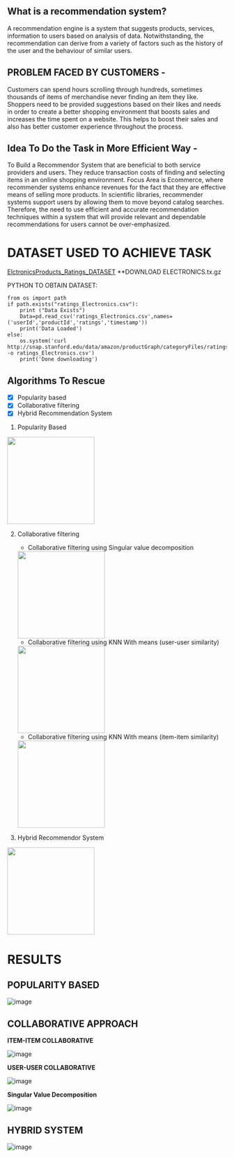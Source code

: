 ## What is a recommendation system?

A recommendation engine is a system that suggests products, services, information to users based on analysis of data. 
Notwithstanding, the recommendation can derive from a variety of factors such as the history of the user and the behaviour of similar users.

## PROBLEM FACED BY CUSTOMERS -

Customers can spend hours scrolling through hundreds, sometimes thousands of items of merchandise never finding an item they like. Shoppers need to be provided suggestions based on their likes and needs in order to create a better shopping environment that boosts sales and increases the time spent on a website. This helps to boost their sales and also has better customer experience throughout the process.

## Idea To Do the Task in More Efficient Way -

To Build a Recommendor System that are beneficial to both service providers and users. They reduce transaction costs of finding and selecting items in an online shopping environment. Focus Area is Ecommerce, where recommender systems enhance revenues for the fact that they are effective means of selling more products. In scientific libraries, recommender systems support users by allowing them to move beyond catalog searches. Therefore, the need to use efficient and accurate recommendation techniques within a system that will provide relevant and dependable recommendations for users cannot be over-emphasized.


# DATASET USED TO ACHIEVE TASK
[ElctronicsProducts_Ratings_DATASET](http://jmcauley.ucsd.edu/data/amazon/)
**DOWNLOAD ELECTRONICS.tx.gz


PYTHON TO OBTAIN DATASET:
```
from os import path
if path.exists("ratings_Electronics.csv"):
    print ("Data Exists")
    Data=pd.read_csv('ratings_Electronics.csv',names=('userId','productId','ratings','timestamp'))
    print('Data Loaded')
else:
    os.system('curl http://snap.stanford.edu/data/amazon/productGraph/categoryFiles/ratings_Electronics.csv -o ratings_Electronics.csv')
    print('Done downloading')
```


## Algorithms To Rescue

- [x] Popularity based
- [x] Collaborative filtering 
- [x] Hybrid Recommendation System

1. Popularity Based
<img src="https://user-images.githubusercontent.com/34812655/115681547-7cdfb180-a309-11eb-8eeb-583d7b41dd4a.png" width="200" height="200">



2. Collaborative filtering
   - Collaborative filtering using Singular value decomposition
   <img src="https://user-images.githubusercontent.com/34812655/115673650-b90f1400-a301-11eb-8397-65d1981edaef.png" width="200" height="200">
   

   - Collaborative filtering using KNN With means (user-user similarity)
   <img src="https://user-images.githubusercontent.com/34812655/115673343-5fa6e500-a301-11eb-9b29-194419f862c0.png" width="200" height="200">

      
   - Collaborative filtering using KNN With means (item-item similarity)
   <img src="https://user-images.githubusercontent.com/34812655/115673015-ff17a800-a300-11eb-9145-adfff5ccbb3c.png" width="200" height="200">
       

3. Hybrid Recommendor System

<img src="https://user-images.githubusercontent.com/34812655/115671587-87954900-a2ff-11eb-820d-4fe95a2305a1.png" width="200" height="200">

# RESULTS

## POPULARITY BASED
![image](https://user-images.githubusercontent.com/34812655/115682865-b9f87380-a30a-11eb-9cc8-000c6aa0cf58.png)


## COLLABORATIVE APPROACH

**ITEM-ITEM COLLABORATIVE**

![image](https://user-images.githubusercontent.com/34812655/115682938-ca105300-a30a-11eb-8c52-629c96d0b92a.png)

**USER-USER COLLABORATIVE**

![image](https://user-images.githubusercontent.com/34812655/115683078-ef9d5c80-a30a-11eb-8dcf-8d94da0336e5.png)

**Singular Value Decomposition**

![image](https://user-images.githubusercontent.com/34812655/115683272-21162800-a30b-11eb-80f8-42542d2569b6.png)


## HYBRID SYSTEM

![image](https://user-images.githubusercontent.com/34812655/115683629-7f430b00-a30b-11eb-81ba-29d0a1309437.png)









